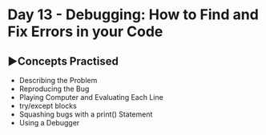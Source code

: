 # Day 13 - Debugging: How to Find and Fix Errors in your Code
## ▶️Concepts Practised
- Describing the Problem
- Reproducing the Bug
- Playing Computer and Evaluating Each Line
- try/except blocks
- Squashing bugs with a print() Statement
- Using a Debugger
